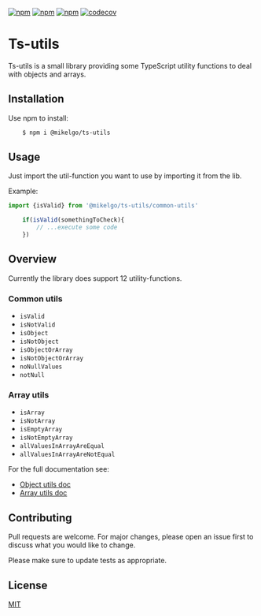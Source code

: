 [![npm](https://img.shields.io/github/package-json/v/mikelgo/ts-utils?style=flat-square)](https://www.npmjs.com/package/mikelgo/ts-utils)
[![npm](https://img.shields.io/circleci/build/github/mikelgo/ts-utils/master?style=flat-square&token=9bb3fb5d157d1879a923930910ee034891bf15a9)](https://www.npmjs.com/package/mikelgo/ts-utils)
[![npm](https://img.shields.io/npm/l/@mikelgo/ts-utils?style=flat-square)](https://www.npmjs.com/package/mikelgo/ts-utils)
[![codecov](https://codecov.io/gh/mikelgo/ts-utils/branch/master/graph/badge.svg)](https://codecov.io/gh/mikelgo/ts-utils)

# Ts-utils

Ts-utils is a small library providing some TypeScript utility functions to deal with objects and arrays.

## Installation

Use npm to install:

```bash
    $ npm i @mikelgo/ts-utils
```

## Usage

Just import the util-function you want to use by importing it from the lib.

Example:

```typescript
import {isValid} from '@mikelgo/ts-utils/common-utils'

    if(isValid(somethingToCheck){
        // ...execute some code
    })
```

## Overview

Currently the library does support 12 utility-functions.

### Common utils

- `isValid`
- `isNotValid`
- `isObject`
- `isNotObject`
- `isObjectOrArray`
- `isNotObjectOrArray`
- `noNullValues`
- `notNull`

### Array utils

- `isArray`
- `isNotArray`
- `isEmptyArray`
- `isNotEmptyArray`
- `allValuesInArrayAreEqual`
- `allValuesInArrayAreNotEqual`

For the full documentation see:

- [Object utils doc](./src/common/README.md)
- [Array utils doc](./src/array/README.md)

## Contributing

Pull requests are welcome. For major changes, please open an issue first to discuss what you would like to change.

Please make sure to update tests as appropriate.

## License

[MIT](https://choosealicense.com/licenses/mit/)
